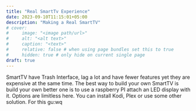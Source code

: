 ```yaml
---
title: "Real SmartTv Experience"
date: 2023-09-10T11:15:01+05:00
description: "Making a Real SmartTV"
# cover:
#     image: "<image path/url>"
#     alt: "<alt text>"
#     caption: "<text>"
#     relative: false # when using page bundles set this to true
#     hidden: true # only hide on current single page
draft: true
---
```

SmartTV have Trash Interface, lag a lot and have fewer features yet they are expensive at the same time. The best way to build your own SmartTV is build your own better one is to use a raspberry PI attach an LED display with it. Options are limitless here. You can install Kodi, Plex or use some other solution. For this gu:wq

